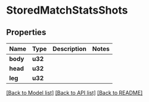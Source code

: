 # StoredMatchStatsShots

## Properties

Name | Type | Description | Notes
------------ | ------------- | ------------- | -------------
**body** | **u32** |  | 
**head** | **u32** |  | 
**leg** | **u32** |  | 

[[Back to Model list]](../README.md#documentation-for-models) [[Back to API list]](../README.md#documentation-for-api-endpoints) [[Back to README]](../README.md)


